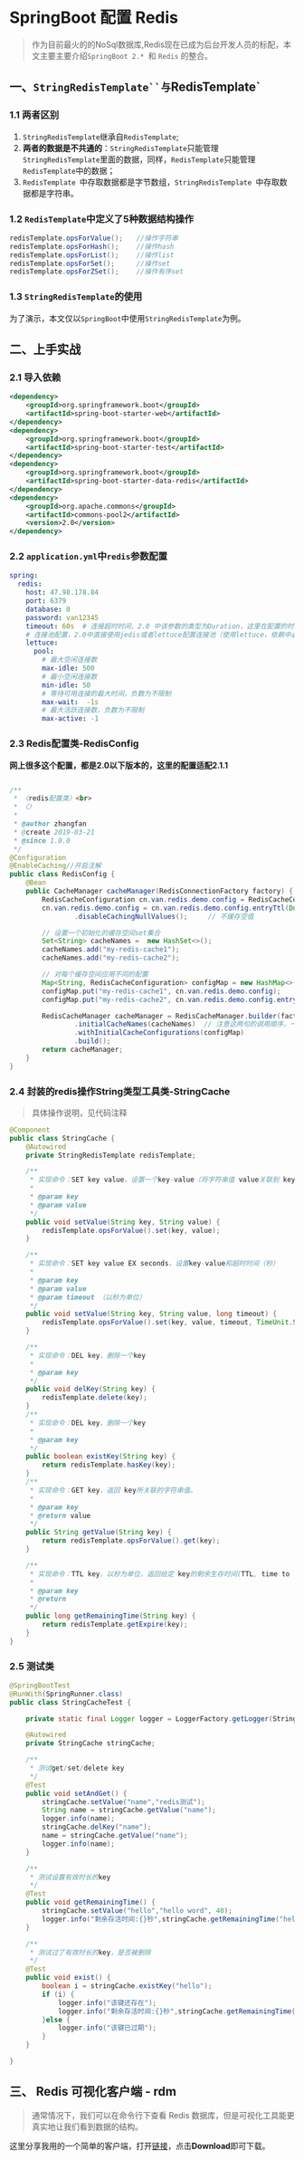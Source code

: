 # SpringBoot 配置 Redis

> 作为目前最火的的NoSql数据库,Redis现在已成为后台开发人员的标配，本文主要主要介绍`SpringBoot 2.* `和 `Redis` 的整合。


## 一、`StringRedisTemplate``与`RedisTemplate`

### 1.1 两者区别

1. `StringRedisTemplate`继承自`RedisTemplate`;
1. **两者的数据是不共通的**：`StringRedisTemplate`只能管理`StringRedisTemplate`里面的数据，同样，`RedisTemplate`只能管理`RedisTemplate`中的数据；
1. `RedisTemplate `中存取数据都是字节数组，`StringRedisTemplate `中存取数据都是字符串。

### 1.2 `RedisTemplate`中定义了5种数据结构操作

```java 
redisTemplate.opsForValue();　　//操作字符串
redisTemplate.opsForHash();　　 //操作hash
redisTemplate.opsForList();　　 //操作list
redisTemplate.opsForSet();　　  //操作set
redisTemplate.opsForZSet();　 　//操作有序set
```

### 1.3 `StringRedisTemplate`的使用
 
为了演示，本文仅以`SpringBoot`中使用`StringRedisTemplate`为例。

## 二、上手实战

### 2.1 导入依赖

```xml
<dependency>
    <groupId>org.springframework.boot</groupId>
    <artifactId>spring-boot-starter-web</artifactId>
</dependency>
<dependency>
    <groupId>org.springframework.boot</groupId>
    <artifactId>spring-boot-starter-test</artifactId>
</dependency>
<dependency>
    <groupId>org.springframework.boot</groupId>
    <artifactId>spring-boot-starter-data-redis</artifactId>
</dependency>
<dependency>
    <groupId>org.apache.commons</groupId>
    <artifactId>commons-pool2</artifactId>
    <version>2.0</version>
</dependency>
```

### 2.2 `application.yml`中`redis`参数配置

```yml
spring:
  redis:
    host: 47.98.178.84
    port: 6379
    database: 0
    password: van12345
    timeout: 60s  # 连接超时时间，2.0 中该参数的类型为Duration，这里在配置的时候需要指明单位
    # 连接池配置，2.0中直接使用jedis或者lettuce配置连接池（使用lettuce，依赖中必须包含commons-pool2包）
    lettuce:
      pool:
        # 最大空闲连接数
        max-idle: 500
        # 最小空闲连接数
        min-idle: 50
        # 等待可用连接的最大时间，负数为不限制
        max-wait:  -1s
        # 最大活跃连接数，负数为不限制
        max-active: -1
```

### 2.3 Redis配置类-RedisConfig

**网上很多这个配置，都是2.0以下版本的，这里的配置适配2.1.1**

```java

/**
 * 〈redis配置类〉<br>
 * 〈〉
 *
 * @author zhangfan
 * @create 2019-03-21
 * @since 1.0.0
 */
@Configuration
@EnableCaching//开启注解
public class RedisConfig {
    @Bean
    public CacheManager cacheManager(RedisConnectionFactory factory) {
        RedisCacheConfiguration cn.van.redis.demo.config = RedisCacheConfiguration.defaultCacheConfig();  // 生成一个默认配置，通过config对象即可对缓存进行自定义配置
        cn.van.redis.demo.config = cn.van.redis.demo.config.entryTtl(Duration.ofMinutes(1))     // 设置缓存的默认过期时间，也是使用Duration设置
                .disableCachingNullValues();     // 不缓存空值

        // 设置一个初始化的缓存空间set集合
        Set<String> cacheNames =  new HashSet<>();
        cacheNames.add("my-redis-cache1");
        cacheNames.add("my-redis-cache2");

        // 对每个缓存空间应用不同的配置
        Map<String, RedisCacheConfiguration> configMap = new HashMap<>();
        configMap.put("my-redis-cache1", cn.van.redis.demo.config);
        configMap.put("my-redis-cache2", cn.van.redis.demo.config.entryTtl(Duration.ofSeconds(120)));

        RedisCacheManager cacheManager = RedisCacheManager.builder(factory)     // 使用自定义的缓存配置初始化一个cacheManager
                .initialCacheNames(cacheNames)  // 注意这两句的调用顺序，一定要先调用该方法设置初始化的缓存名，再初始化相关的配置
                .withInitialCacheConfigurations(configMap)
                .build();
        return cacheManager;
    }
}
```

### 2.4 封装的redis操作String类型工具类-StringCache

> 具体操作说明，见代码注释

```java
@Component
public class StringCache {
    @Autowired
    private StringRedisTemplate redisTemplate;

    /**
     * 实现命令：SET key value，设置一个key-value（将字符串值 value关联到 key）
     *
     * @param key
     * @param value
     */
    public void setValue(String key, String value) {
        redisTemplate.opsForValue().set(key, value);
    }

    /**
     * 实现命令：SET key value EX seconds，设置key-value和超时时间（秒）
     *
     * @param key
     * @param value
     * @param timeout （以秒为单位）
     */
    public void setValue(String key, String value, long timeout) {
        redisTemplate.opsForValue().set(key, value, timeout, TimeUnit.SECONDS);
    }

    /**
     * 实现命令：DEL key，删除一个key
     *
     * @param key
     */
    public void delKey(String key) {
        redisTemplate.delete(key);
    }
    /**
     * 实现命令：DEL key，删除一个key
     *
     * @param key
     */
    public boolean existKey(String key) {
        return redisTemplate.hasKey(key);
    }
    /**
     * 实现命令：GET key，返回 key所关联的字符串值。
     *
     * @param key
     * @return value
     */
    public String getValue(String key) {
        return redisTemplate.opsForValue().get(key);
    }

    /**
     * 实现命令：TTL key，以秒为单位，返回给定 key的剩余生存时间(TTL, time to live)。
     *
     * @param key
     * @return
     */
    public long getRemainingTime(String key) {
        return redisTemplate.getExpire(key);
    }
}
```

### 2.5 测试类

```java
@SpringBootTest
@RunWith(SpringRunner.class)
public class StringCacheTest {

    private static final Logger logger = LoggerFactory.getLogger(StringCacheTest.class);

    @Autowired
    private StringCache stringCache;

    /**
     * 测试get/set/delete key
     */
    @Test
    public void setAndGet() {
        stringCache.setValue("name","redis测试");
        String name = stringCache.getValue("name");
        logger.info(name);
        stringCache.delKey("name");
        name = stringCache.getValue("name");
        logger.info(name);
    }

    /**
     * 测试设置有效时长的key
     */
    @Test
    public void getRemainingTime() {
        stringCache.setValue("hello","hello word", 40);
        logger.info("剩余存活时间:{}秒",stringCache.getRemainingTime("hello"));
    }

    /**
     * 测试过了有效时长的key，是否被删除
     */
    @Test
    public void exist() {
        boolean i = stringCache.existKey("hello");
        if (i) {
            logger.info("该键还存在");
            logger.info("剩余存活时间:{}秒",stringCache.getRemainingTime("hello"));
        }else {
            logger.info("该键已过期");
        }
    }

}
```

## 三、 Redis 可视化客户端 - rdm

> 通常情况下，我们可以在命令行下查看 Redis 数据库，但是可视化工具能更真实地让我们看到数据的结构。

这里分享我用的一个简单的客户端，打开[链接](https://github.com/vanDusty/SpringBoot-Home/tree/master/springboot-demo-redis/file/redis-desktop-manager-0.8.3-2550.dmg)，点击**Download**即可下载。

